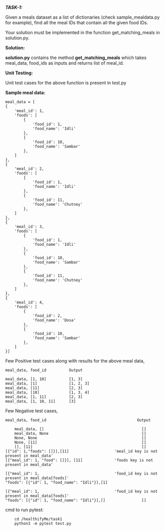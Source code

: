 **_TASK-1:_**

Given a meals dataset as a list of dictionaries (check sample_mealdata.py for example), find all the meal IDs that 
contain all the given food IDs.

Your solution must be implemented in the function get_matching_meals in solution.py.

**Solution:**

**solution.py** contains the method **get_matching_meals** which takes meal_data, food_ids as inputs 
and returns list of meal_id.

**Unit Testing:**

Unit test cases for the above function is present in test.py


**Sample meal data:**

    meal_data = [
    {
        'meal_id': 1,
        'foods': [
            {
                'food_id': 1,
                'food_name': 'Idli'
            },
            {
                'food_id': 10,
                'food_name': 'Sambar'
            },
        ]
    },
    {
        'meal_id': 2,
        'foods': [
            {
                'food_id': 1,
                'food_name': 'Idli'
            },
            {
                'food_id': 11,
                'food_name': 'Chutney'
            },
        ]
    },
    {
        'meal_id': 3,
        'foods': [
            {
                'food_id': 1,
                'food_name': 'Idli'
            },
            {
                'food_id': 10,
                'food_name': 'Sambar'
            },
            {
                'food_id': 11,
                'food_name': 'Chutney'
            },
        ]
    },
    {
        'meal_id': 4,
        'foods': [
            {
                'food_id': 2,
                'food_name': 'Dosa'
            },
            {
                'food_id': 10,
                'food_name': 'Sambar'
            },
        ]
    }]
    
Few Positive test cases along with results for the above meal data,

    meal_data, food_id          Output

    meal_data, [1, 10]          [1, 3]
    meal_data, [1]              [1, 2, 3]
    meal_data, [11]             [2, 3]
    meal_data, [10]             [1, 3, 4]
    meal_data, [1, 11]          [2, 3]
    meal_data, [1, 10, 11]      [3]
    
    
Few Negative test cases,

    meal_data, food_id                                        Output                    
                                                          
        meal_data, []                                           []                    
        meal_data, None                                         []                 
        None, None                                              []                    
        None, [11]                                              []                 
        [], [11]                                                []                    
    [{"id": 1,"foods": []}],[11]                    'meal_id key is not present in meal_data'
    [{"meal_id": 1, "food": []}], [11]              'foods key is not present in meal_data'
    
    [{"meal_id": 1,                                 'food_id key is not present in meal_data[foods]'
    "foods": [{"id": 1, "food_name": "Idli"}],[1]
    
    [{"meal_id": 1,                                 'food_id key is not present in meal_data[foods]'
    "foods": [{"id": 1, "food_name": "Idli"}],[]                []

    
cmd to run pytest: 
        
        cd /healthifyMe/task1
        python3 -m pytest test.py
